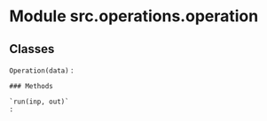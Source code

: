 Module src.operations.operation
===============================

Classes
-------

`Operation(data)`
:   

    ### Methods

    `run(inp, out)`
    :